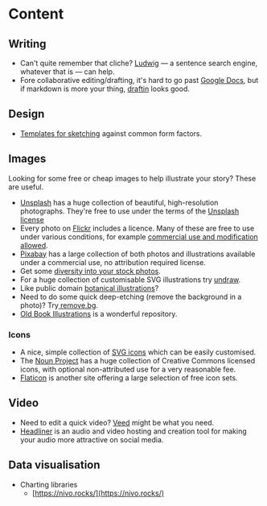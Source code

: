 # Content

## Writing

* Can't quite remember that cliche? [Ludwig](https://ludwig.guru/login) — a sentence search engine, whatever that is — can help.
* Fore collaborative editing/drafting, it's hard to go past [Google Docs](https://docs.google.com/), but if markdown is more your thing, [draftin](https://draftin.com/documents) looks good.

## Design

* [Templates for sketching](https://sketchsheets.com/?utm_source=densediscovery&utm_medium=email&utm_campaign=newsletter-issue-53) against common form factors.

## Images

Looking for some free or cheap images to help illustrate your story? These are useful.

* [Unsplash](https://unsplash.com/) has a huge collection of beautiful, high-resolution photographs. They're free to use under the terms of the [Unsplash license](https://unsplash.com/license)
* Every photo on [Flickr](https://www.flickr.com/) includes a licence. Many of these are free to use under various conditions, for example [commercial use and modification allowed](https://www.flickr.com/search/?text=b&license=4%2C5%2C9%2C10).
* [Pixabay](https://pixabay.com/en/) has a large collection of both photos and illustrations available under a commercial use, no attribution required license.
* Get some [diversity into your stock photos](https://broadlygenderphotos.vice.com/).
* For a huge collection of customisable SVG illustrations try [undraw](https://undraw.co/).
* Like public domain [botanical illustrations](https://www.flickr.com/photos/biodivlibrary/)?
* Need to do some quick deep-etching \(remove the background in a photo\)? Try[ remove.bg](https://www.remove.bg/).
* [Old Book Illustrations](https://www.oldbookillustrations.com/) is a wonderful repository.

### Icons

* A nice, simple collection of [SVG icons](https://iconsvg.xyz/) which can be easily customised.
* The [Noun Project](https://thenounproject.com/) has a huge collection of Creative Commons licensed icons, with optional non-attributed use for a very reasonable fee.
* [Flaticon](https://www.flaticon.com/) is another site offering a large selection of free icon sets.

## Video

* Need to edit a quick video? [Veed](https://www.veed.io/) might be what you need.
* [Headliner](https://www.headliner.app/) is an audio and video hosting and creation tool for making your audio more attractive on social media.

## Data visualisation

* Charting libraries
  * [https://nivo.rocks/](https://nivo.rocks/)


